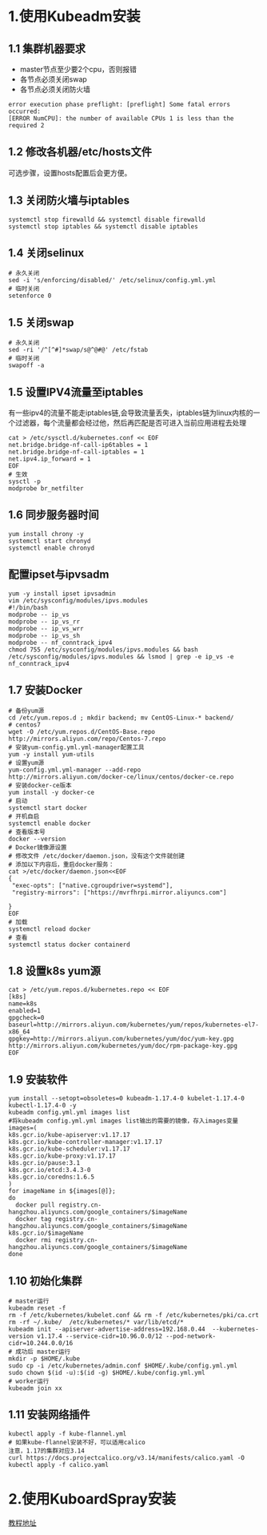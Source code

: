 # 1.使用Kubeadm安装
## 1.1 集群机器要求
* master节点至少要2个cpu，否则报错
* 各节点必须关闭swap
* 各节点必须关闭防火墙
```text
error execution phase preflight: [preflight] Some fatal errors occurred:
[ERROR NumCPU]: the number of available CPUs 1 is less than the required 2
```
## 1.2 修改各机器/etc/hosts文件
可选步骤，设置hosts配置后会更方便。
## 1.3 关闭防火墙与iptables
```shell
systemctl stop firewalld && systemctl disable firewalld 
systemctl stop iptables && systemctl disable iptables
```
## 1.4 关闭selinux
```shell
# 永久关闭
sed -i 's/enforcing/disabled/' /etc/selinux/config.yml.yml 
# 临时关闭
setenforce 0 
```
## 1.5 关闭swap
```shell
# 永久关闭
sed -ri '/^[^#]*swap/s@^@#@' /etc/fstab
# 临时关闭
swapoff -a 
```
## 1.5 设置IPV4流量至iptables
有一些ipv4的流量不能走iptables链,会导致流量丢失，iptables链为linux内核的一个过滤器，每个流量都会经过他，然后再匹配是否可进入当前应用进程去处理
```shell
cat > /etc/sysctl.d/kubernetes.conf << EOF
net.bridge.bridge-nf-call-ip6tables = 1
net.bridge.bridge-nf-call-iptables = 1
net.ipv4.ip_forward = 1
EOF
# 生效
sysctl -p
modprobe br_netfilter
```
## 1.6 同步服务器时间
```shell
yum install chrony -y
systemctl start chronyd
systemctl enable chronyd
```
## 配置ipset与ipvsadm
```shell
yum -y install ipset ipvsadmin  
vim /etc/sysconfig/modules/ipvs.modules
#!/bin/bash 
modprobe -- ip_vs 
modprobe -- ip_vs_rr 
modprobe -- ip_vs_wrr 
modprobe -- ip_vs_sh 
modprobe -- nf_conntrack_ipv4  
chmod 755 /etc/sysconfig/modules/ipvs.modules && bash /etc/sysconfig/modules/ipvs.modules && lsmod | grep -e ip_vs -e nf_conntrack_ipv4
```
## 1.7 安装Docker
```shell
# 备份yum源
cd /etc/yum.repos.d ; mkdir backend; mv CentOS-Linux-* backend/
# centos7
wget -O /etc/yum.repos.d/CentOS-Base.repo http://mirrors.aliyun.com/repo/Centos-7.repo
# 安装yum-config.yml.yml-manager配置工具
yum -y install yum-utils
# 设置yum源
yum-config.yml.yml-manager --add-repo http://mirrors.aliyun.com/docker-ce/linux/centos/docker-ce.repo
# 安装docker-ce版本
yum install -y docker-ce
# 启动
systemctl start docker
# 开机自启
systemctl enable docker
# 查看版本号
docker --version
# Docker镜像源设置
# 修改文件 /etc/docker/daemon.json，没有这个文件就创建
# 添加以下内容后，重启docker服务：
cat >/etc/docker/daemon.json<<EOF
{
 "exec-opts": ["native.cgroupdriver=systemd"],
 "registry-mirrors": ["https://mvrfhrpi.mirror.aliyuncs.com"]
 
}
EOF
# 加载
systemctl reload docker
# 查看
systemctl status docker containerd
```
## 1.8 设置k8s yum源
```shell
cat > /etc/yum.repos.d/kubernetes.repo << EOF
[k8s]
name=k8s
enabled=1
gpgcheck=0
baseurl=http://mirrors.aliyun.com/kubernetes/yum/repos/kubernetes-el7-x86_64
gpgkey=http://mirrors.aliyun.com/kubernetes/yum/doc/yum-key.gpg http://mirrors.aliyun.com/kubernetes/yum/doc/rpm-package-key.gpg
EOF
```
## 1.9 安装软件
```shell
yum install --setopt=obsoletes=0 kubeadm-1.17.4-0 kubelet-1.17.4-0 kubectl-1.17.4-0 -y
kubeadm config.yml.yml images list
#将kubeadm config.yml.yml images list输出的需要的镜像，存入images变量
images=(
k8s.gcr.io/kube-apiserver:v1.17.17
k8s.gcr.io/kube-controller-manager:v1.17.17
k8s.gcr.io/kube-scheduler:v1.17.17
k8s.gcr.io/kube-proxy:v1.17.17
k8s.gcr.io/pause:3.1
k8s.gcr.io/etcd:3.4.3-0
k8s.gcr.io/coredns:1.6.5
)
for imageName in ${images[@]}; 
do
  docker pull registry.cn-hangzhou.aliyuncs.com/google_containers/$imageName  
  docker tag registry.cn-hangzhou.aliyuncs.com/google_containers/$imageName k8s.gcr.io/$imageName 
  docker rmi registry.cn-hangzhou.aliyuncs.com/google_containers/$imageName 
done
```
## 1.10 初始化集群
```shell
# master运行
kubeadm reset -f
rm -f /etc/kubernetes/kubelet.conf && rm -f /etc/kubernetes/pki/ca.crt
rm -rf ~/.kube/  /etc/kubernetes/* var/lib/etcd/* 
kubeadm init --apiserver-advertise-address=192.168.0.44  --kubernetes-version v1.17.4 --service-cidr=10.96.0.0/12 --pod-network-cidr=10.244.0.0/16
# 成功后 master运行
mkdir -p $HOME/.kube
sudo cp -i /etc/kubernetes/admin.conf $HOME/.kube/config.yml.yml
sudo chown $(id -u):$(id -g) $HOME/.kube/config.yml.yml
# worker运行
kubeadm join xx
```
## 1.11 安装网络插件
```shell
kubectl apply -f kube-flannel.yml
# 如果kube-flannel安装不好，可以适用calico
注意，1.17的集群对应3.14
curl https://docs.projectcalico.org/v3.14/manifests/calico.yaml -O
kubectl apply -f calico.yaml
```


# 2.使用KuboardSpray安装
[教程地址](https://www.kuboard.cn/install/install-k8s.html#kuboard-spray)